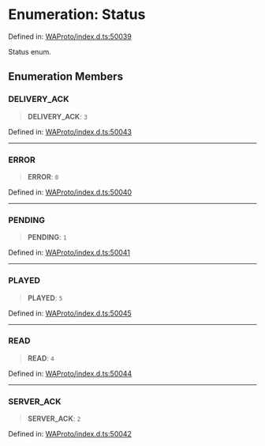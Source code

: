 # Enumeration: Status

Defined in: [WAProto/index.d.ts:50039](https://github.com/Fokusdotid/Baileys/blob/8399cb6fd4e55090cdf57b06ffaae3e8a88880fe/WAProto/index.d.ts#L50039)

Status enum.

## Enumeration Members

### DELIVERY\_ACK

> **DELIVERY\_ACK**: `3`

Defined in: [WAProto/index.d.ts:50043](https://github.com/Fokusdotid/Baileys/blob/8399cb6fd4e55090cdf57b06ffaae3e8a88880fe/WAProto/index.d.ts#L50043)

***

### ERROR

> **ERROR**: `0`

Defined in: [WAProto/index.d.ts:50040](https://github.com/Fokusdotid/Baileys/blob/8399cb6fd4e55090cdf57b06ffaae3e8a88880fe/WAProto/index.d.ts#L50040)

***

### PENDING

> **PENDING**: `1`

Defined in: [WAProto/index.d.ts:50041](https://github.com/Fokusdotid/Baileys/blob/8399cb6fd4e55090cdf57b06ffaae3e8a88880fe/WAProto/index.d.ts#L50041)

***

### PLAYED

> **PLAYED**: `5`

Defined in: [WAProto/index.d.ts:50045](https://github.com/Fokusdotid/Baileys/blob/8399cb6fd4e55090cdf57b06ffaae3e8a88880fe/WAProto/index.d.ts#L50045)

***

### READ

> **READ**: `4`

Defined in: [WAProto/index.d.ts:50044](https://github.com/Fokusdotid/Baileys/blob/8399cb6fd4e55090cdf57b06ffaae3e8a88880fe/WAProto/index.d.ts#L50044)

***

### SERVER\_ACK

> **SERVER\_ACK**: `2`

Defined in: [WAProto/index.d.ts:50042](https://github.com/Fokusdotid/Baileys/blob/8399cb6fd4e55090cdf57b06ffaae3e8a88880fe/WAProto/index.d.ts#L50042)
